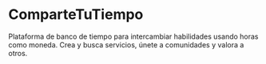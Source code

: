 # ComparteTuTiempo
Plataforma de banco de tiempo para intercambiar habilidades usando horas como moneda. Crea y busca servicios, únete a comunidades y valora a otros.
